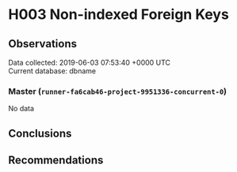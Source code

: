 # H003 Non-indexed Foreign Keys #

## Observations ##
Data collected: 2019-06-03 07:53:40 +0000 UTC  
Current database: dbname  

### Master (`runner-fa6cab46-project-9951336-concurrent-0`) ###


No data


## Conclusions ##


## Recommendations ##

